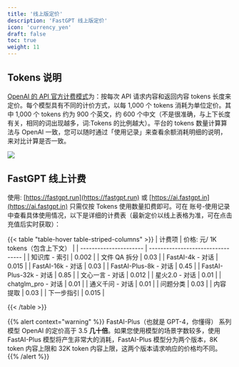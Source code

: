 ```yaml
---
title: '线上版定价'
description: 'FastGPT 线上版定价'
icon: 'currency_yen'
draft: false
toc: true
weight: 11
---
```


## Tokens 说明
[OpenAI 的 API 官方计费模式](https://openai.com/pricing#language-models)为：按每次 API 请求内容和返回内容 tokens 长度来定价。每个模型具有不同的计价方式，以每 1,000 个 tokens 消耗为单位定价。其中 1,000 个 tokens 约为 900 个英文，约 600 个中文（不是很准确，与上下长度有关，相同的词出现越多，词:Tokens 的比例越大）。平台的 tokens 数量计算算法与 OpenAI 一致，您可以随时通过「使用记录」来查看余额消耗明细的说明，来对比计算是否一致。

![](/imgs/fastgpt-price.png)


## FastGPT 线上计费

使用: [https://fastgpt.run](https://fastgpt.run) 或  [https://ai.fastgpt.in](https://ai.fastgpt.in) 只需仅按 Tokens 使用数量扣费即可。可在 账号-使用记录 中查看具体使用情况，以下是详细的计费表（最新定价以线上表格为准，可在点击充值后实时获取）：

{{< table "table-hover table-striped-columns" >}}
| 计费项                 | 价格: 元/ 1K tokens（包含上下文） |
| ---------------------- | --------------------------------- |
| 知识库 - 索引          | 0.002                             |
| 文件 QA 拆分           | 0.03                              |
| FastAI-4k - 对话       | 0.015                             |
| FastAI-16k - 对话      | 0.03                              |
| FastAI-Plus-8k - 对话  | 0.45                              |
| FastAI-Plus-32k - 对话 | 0.85                              |
| 文心一言 - 对话        | 0.012                             |
| 星火2.0 - 对话         | 0.01                              |
| chatglm_pro - 对话     | 0.01                              |
| 通义千问 - 对话         | 0.01                              |
| 问题分类         | 0.03                             |
| 内容提取         | 0.03                             |
| 下一步指引         | 0.015                              |

{{< /table >}}

{{% alert context="warning" %}}
FastAI-Plus（也就是 GPT-4，你懂得） 系列模型 OpenAI 的定价高于 3.5 **几十倍**。如果您使用模型的场景字数较多，使用 FastAI-Plus 模型将产生非常大的消耗，FastAI-Plus 模型分为两个版本，8K token 内容上限和 32K token 内容上限，这两个版本请求响应的价格均不同。
{{% /alert %}}
